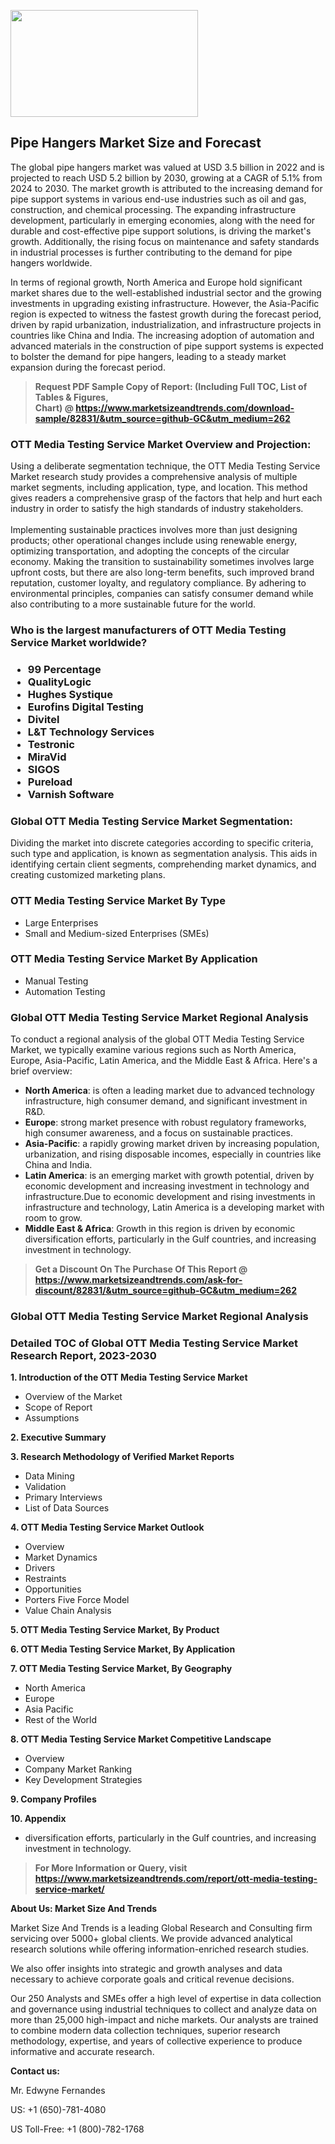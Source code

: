 <p><img class="alignnone size-medium wp-image-20088" src="https://ffe5etoiles.com/wp-content/uploads/2024/12/MST1-300x171.png" alt="" width="300" height="171" /></p><h2>Pipe Hangers Market Size and Forecast</h2><p>The global pipe hangers market was valued at USD 3.5 billion in 2022 and is projected to reach USD 5.2 billion by 2030, growing at a CAGR of 5.1% from 2024 to 2030. The market growth is attributed to the increasing demand for pipe support systems in various end-use industries such as oil and gas, construction, and chemical processing. The expanding infrastructure development, particularly in emerging economies, along with the need for durable and cost-effective pipe support solutions, is driving the market's growth. Additionally, the rising focus on maintenance and safety standards in industrial processes is further contributing to the demand for pipe hangers worldwide.</p><p>In terms of regional growth, North America and Europe hold significant market shares due to the well-established industrial sector and the growing investments in upgrading existing infrastructure. However, the Asia-Pacific region is expected to witness the fastest growth during the forecast period, driven by rapid urbanization, industrialization, and infrastructure projects in countries like China and India. The increasing adoption of automation and advanced materials in the construction of pipe support systems is expected to bolster the demand for pipe hangers, leading to a steady market expansion during the forecast period.</p></p><blockquote id="" class=""><strong>Request PDF Sample Copy of Report: (Including Full TOC, List of Tables &amp; Figures, Chart)&nbsp;@&nbsp;<strong><a href="https://www.marketsizeandtrends.com/download-sample/82831/&utm_source=github-GC&utm_medium=262" target="_blank">https://www.marketsizeandtrends.com/download-sample/82831/&utm_source=github-GC&utm_medium=262</a></strong></strong></blockquote><h3 id="" class="">OTT Media Testing Service Market&nbsp;Overview and Projection:</h3><p id="" class="">Using a deliberate segmentation technique, the OTT Media Testing Service Market research study provides a comprehensive analysis of multiple market segments, including application, type, and location. This method gives readers a comprehensive grasp of the factors that help and hurt each industry in order to satisfy the high standards of industry stakeholders. <br /> <br />Implementing sustainable practices involves more than just designing products; other operational changes include using renewable energy, optimizing transportation, and adopting the concepts of the circular economy. Making the transition to sustainability sometimes involves large upfront costs, but there are also long-term benefits, such improved brand reputation, customer loyalty, and regulatory compliance. By adhering to environmental principles, companies can satisfy consumer demand while also contributing to a more sustainable future for the world.</p><h3 id="" class="">Who is the largest manufacturers of&nbsp;OTT Media Testing Service Market worldwide?</h3><h3 class=""><p><ul><li>99 Percentage </li><li> QualityLogic </li><li> Hughes Systique </li><li> Eurofins Digital Testing </li><li> Divitel </li><li> L&T Technology Services </li><li> Testronic </li><li> MiraVid </li><li> SIGOS </li><li> Pureload </li><li> Varnish Software</li></ul></p></h3><h3 id="" class="">Global&nbsp;OTT Media Testing Service Market Segmentation:</h3><p id="" class="">Dividing the market into discrete categories according to specific criteria, such type and application, is known as segmentation analysis. This aids in identifying certain client segments, comprehending market dynamics, and creating customized marketing plans.</p><h3 id="" class="">OTT Media Testing Service Market&nbsp;By Type</h3><p><p><ul><li>Large Enterprises</li><li> Small and Medium-sized Enterprises (SMEs)</p></li></ul></p></p><h3 id="" class="">OTT Media Testing Service Market&nbsp;By Application</h3><p class=""><p><ul><li>Manual Testing</li><li> Automation Testing</li></ul></p></p><h3 id="" class="">Global OTT Media Testing Service Market Regional Analysis</h3><p id="" class="">To conduct a regional analysis of the global OTT Media Testing Service Market, we typically examine various regions such as North America, Europe, Asia-Pacific, Latin America, and the Middle East &amp; Africa. Here's a brief overview:</p><ul><li><strong>North America</strong>: is often a leading market due to advanced technology infrastructure, high consumer demand, and significant investment in R&amp;D.</li><li><strong>Europe</strong>: strong market presence with robust regulatory frameworks, high consumer awareness, and a focus on sustainable practices.</li><li><strong>Asia-Pacific</strong>: a rapidly growing market driven by increasing population, urbanization, and rising disposable incomes, especially in countries like China and India.</li><li><strong>Latin America</strong>: is an emerging market with growth potential, driven by economic development and increasing investment in technology and infrastructure.Due to economic development and rising investments in infrastructure and technology, Latin America is a developing market with room to grow.</li><li><strong>Middle East &amp; Africa</strong>: Growth in this region is driven by economic diversification efforts, particularly in the Gulf countries, and increasing investment in technology.</li></ul><blockquote id="" class=""><strong>Get a Discount On The Purchase Of This Report @ <strong><a href="https://www.marketsizeandtrends.com/ask-for-discount/82831/&utm_source=github-GC&utm_medium=262" target="_blank">https://www.marketsizeandtrends.com/ask-for-discount/82831/&utm_source=github-GC&utm_medium=262</a></strong></strong></blockquote><h3 id="" class="">Global OTT Media Testing Service Market Regional Analysis</h3><h3 id="" class="">Detailed TOC of Global OTT Media Testing Service Market Research Report, 2023-2030</h3><p id="" class=""><strong>1. Introduction of the OTT Media Testing Service Market</strong></p><ul><li>Overview of the Market</li><li>Scope of Report</li><li>Assumptions</li></ul><p id="" class=""><strong>2. Executive Summary</strong></p><p id="" class=""><strong>3. Research Methodology of Verified Market Reports</strong></p><ul><li>Data Mining</li><li>Validation</li><li>Primary Interviews</li><li>List of Data Sources</li></ul><p id="" class=""><strong>4. OTT Media Testing Service Market Outlook</strong></p><ul><li>Overview</li><li>Market Dynamics</li><li>Drivers</li><li>Restraints</li><li>Opportunities</li><li>Porters Five Force Model</li><li>Value Chain Analysis</li></ul><p id="" class=""><strong>5. OTT Media Testing Service Market, By Product</strong></p><p id="" class=""><strong>6. OTT Media Testing Service Market, By Application</strong></p><p id="" class=""><strong>7. OTT Media Testing Service Market, By Geography</strong></p><ul><li>North America</li><li>Europe</li><li>Asia Pacific</li><li>Rest of the World</li></ul><p id="" class=""><strong>8. OTT Media Testing Service Market Competitive Landscape</strong></p><ul><li>Overview</li><li>Company Market Ranking</li><li>Key Development Strategies</li></ul><p id="" class=""><strong>9. Company Profiles</strong></p><p id="" class=""><strong>10. Appendix</strong></p><ul><li>diversification efforts, particularly in the Gulf countries, and increasing investment in technology.</li></ul><blockquote id="" class=""><strong>For More Information or Query, visit <strong><strong><a href="https://www.marketsizeandtrends.com/report/ott-media-testing-service-market/" target="_blank">https://www.marketsizeandtrends.com/report/ott-media-testing-service-market/</a></strong></strong></strong></blockquote><p id="" class=""><strong>About Us: Market Size And Trends</strong></p><p id="" class="">Market Size And Trends is a leading Global Research and Consulting firm servicing over 5000+ global clients. We provide advanced analytical research solutions while offering information-enriched research studies.</p><p id="" class="">We also offer insights into strategic and growth analyses and data necessary to achieve corporate goals and critical revenue decisions.</p><p id="" class="">Our 250 Analysts and SMEs offer a high level of expertise in data collection and governance using industrial techniques to collect and analyze data on more than 25,000 high-impact and niche markets. Our analysts are trained to combine modern data collection techniques, superior research methodology, expertise, and years of collective experience to produce informative and accurate research.</p><p id="" class=""><strong>Contact us:</strong></p><p id="" class="">Mr. Edwyne Fernandes</p><p id="" class="">US: +1 (650)-781-4080</p><p id="" class="">US Toll-Free: +1 (800)-782-1768</p>
